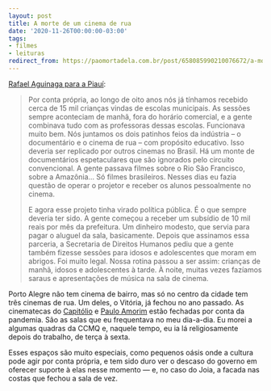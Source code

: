 ```yaml
---
layout: post
title: A morte de um cinema de rua
date: '2020-11-26T00:00:00-03:00'
tags:
- filmes
- leituras
redirect_from: https://paomortadela.com.br/post/658085990210076672/a-morte-de-um-cinema-de-rua
---
```

[Rafael Aguinaga para a Piauí](https://piaui.folha.uol.com.br/morte-de-um-cinema-de-rua/):

> Por conta própria, ao longo de oito anos nós já tínhamos recebido cerca de 15 mil crianças vindas de escolas municipais. As sessões sempre aconteciam de manhã, fora do horário comercial, e a gente combinava tudo com as professoras dessas escolas. Funcionava muito bem. Nós juntamos os dois patinhos feios da indústria – o documentário e o cinema de rua – com propósito educativo. Isso deveria ser replicado por outros cinemas no Brasil. Há um monte de documentários espetaculares que são ignorados pelo circuito convencional. A gente passava filmes sobre o Rio São Francisco, sobre a Amazônia… Só filmes brasileiros. Nesses dias eu fazia questão de operar o projetor e receber os alunos pessoalmente no cinema.
> 
> E agora esse projeto tinha virado política pública. É o que sempre deveria ter sido. A gente começou a receber um subsídio de 10 mil reais por mês da prefeitura. Um dinheiro modesto, que servia para pagar o aluguel da sala, basicamente. Depois que assinamos essa parceria, a Secretaria de Direitos Humanos pediu que a gente também fizesse sessões para idosos e adolescentes que moram em abrigos. Foi muito legal. Nossa rotina passou a ser assim: crianças de manhã, idosos e adolescentes à tarde. À noite, muitas vezes fazíamos saraus e apresentações de música na sala de cinema.

Porto Alegre não tem cinema de bairro, mas só no centro da cidade tem três cinemas de rua. Um deles, o Vitória, já fechou no ano passado. As cinematecas do [Capitólio](https://www.capitolio.org.br) e [Paulo Amorim](http://www.ccmq.com.br/) estão fechadas por conta da pandemia. São as salas que eu frequentava no meu dia-a-dia. Eu morei a algumas quadras da CCMQ e, naquele tempo, eu ia lá religiosamente depois do trabalho, de terça à sexta.

Esses espaços são muito especiais, como pequenos oásis onde a cultura pode agir por conta própria, e tem sido duro ver o descaso do governo em oferecer suporte à elas nesse momento — e, no caso do Joia, a facada nas costas que fechou a sala de vez.

